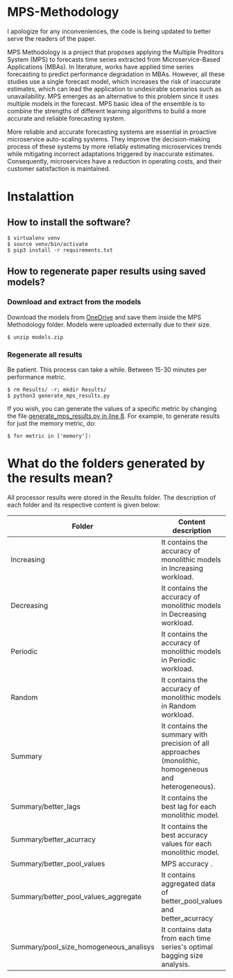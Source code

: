 # MPS-Methodology

I apologize for any inconveniences, the code is being updated to better serve the readers of the paper.
 
MPS Methodology is a project that proposes applying the Multiple Preditors System (MPS) to forecasts time series extracted from Microservice-Based Applications (MBAs). In literature, works have applied time series forecasting to predict performance degradation in MBAs. However, all these studies use a single forecast model, which increases the risk of inaccurate estimates, which can lead the application to undesirable scenarios such as unavailability. MPS emerges as an alternative to this problem since it uses multiple models in the forecast. MPS basic idea of the ensemble is to combine the strengths of different learning algorithms to build a more accurate and reliable forecasting system.

More reliable and accurate forecasting systems are essential in proactive microservice auto-scaling systems. They improve the decision-making process of these systems by more reliably estimating microservices trends while mitigating incorrect adaptations triggered by inaccurate estimates. Consequently, microservices have a reduction in operating costs, and their customer satisfaction is maintained.

# Instalattion  

## How to install the software? 
 
    $ virtualenv venv
    $ source venv/bin/activate
    $ pip3 install -r requirements.txt
    
## How to regenerate paper results using saved models?

### Download and extract from the models

Download the models from [OneDrive](https://cinufpe-my.sharepoint.com/:u:/g/personal/wrms_cin_ufpe_br/EdLbxkskqx9Mo-dmWP3mgnABW6P3xL9_ItFgDbRprpFzeQ?e=yU35np) and save them inside the MPS Methodology folder. Models were uploaded externally due to their size.
  
    $ unzip models.zip
    
### Regenerate all results

Be patient. This process can take a while. Between 15-30 minutes per performance metric.

    $ rm Results/ -r; mkdir Results/
    $ python3 generate_mps_results.py 

If you wish, you can generate the values of a specific metric by changing the file [generate_mps_results.py in line 8](/gene).
For example, to generate results for just the memory metric, do:

    $ for metric in ['memory']:

# What do the folders generated by the results mean?

All processor results were stored in the Results folder. The description of each folder and its respective content is given below:


| Folder                                 | Content description                                                                                   |
|----------------------------------------|-------------------------------------------------------------------------------------------------------|
| Increasing                             | It contains the accuracy of monolithic models in Increasing workload.                                 |
| Decreasing                             | It contains the accuracy of monolithic models in Decreasing workload.                                 |
| Periodic                               | It contains the accuracy of monolithic models in Periodic workload.                                   |
| Random                                 | It contains the accuracy of monolithic models in Random workload.                                     |
| Summary                                | It contains the summary with precision of all approaches (monolithic, homogeneous and heterogeneous). |
| Summary/better_lags                    | It contains the best lag for each monolithic model.                                                   |
| Summary/better_acurracy                | It contains the best accuracy values for each monolithic model.                                       |
| Summary/better_pool_values             | MPS accuracy .                                                                                        |
| Summary/better_pool_values_aggregate   | It contains aggregated data of better_pool_values and better_acurracy                                 |
| Summary/pool_size_homogeneous_analisys | It contains data from each time series's optimal bagging size analysis.                               |